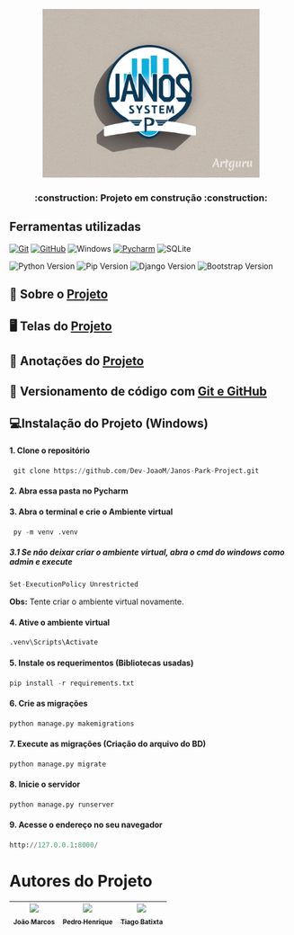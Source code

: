 <p align="center">
<img alt="Logo" height="300" src="https://github.com/Dev-JoaoM/Janos-Park-Project/blob/master/_referencia/img/Logo%20editado.png"/>
</p>

<h3 align="center"> 
    :construction:  Projeto em construção  :construction:
</h3>


## Ferramentas utilizadas

[![Git](https://img.shields.io/badge/Git-E44C30?style=for-the-badge&logo=git&logoColor=fff)](https://git-scm.com/doc) 
[![GitHub](https://img.shields.io/badge/GitHub-000?style=for-the-badge&logo=github&logoColor=fff)](https://docs.github.com/pt)
![Windows](https://img.shields.io/badge/Windows-000?style=for-the-badge&logo=windows&logoColor=2CA5E0)
[![Pycharm](https://img.shields.io/badge/PyCharm-gray.svg?&style=for-the-badge&logo=PyCharm&logoColor=green)](https://www.jetbrains.com/pt-br/pycharm/)
![SQLite](https://img.shields.io/badge/SQLite-fff?style=for-the-badge&logo=sqlite&logoColor=07405E)

![Python Version](https://img.shields.io/badge/Python-v3.12.2-blue?logo=python)
![Pip Version](https://img.shields.io/badge/Pip_Install-v24.0-yellow?)
![Django Version](https://img.shields.io/badge/Django-v5.0.6-green?logo=django&logoColor=green)
![Bootstrap Version](https://img.shields.io/badge/Bootstrap_5-v2.1-purple?logo=bootstrap&logoColor=purple)


<!-- # :hammer: Funcionalidades do projeto

- `Funcionalidade 1`: descrição da funcionalidade 1
- `Funcionalidade 2`: descrição da funcionalidade 2
- `Funcionalidade 2a`: descrição da funcionalidade 2a relacionada à funcionalidade 2
- `Funcionalidade 3`: descrição da funcionalidade 3
-->


## 📢 Sobre o [Projeto](https://github.com/Dev-JoaoM/Janos-Park-Project/blob/master/Sobre%20o%20Projeto.md)

## 🖥  Telas do [Projeto](https://www.figma.com/design/bTCQK2mIOF4Ni3xlhs90jt/Janos-Front?node-id=0-1&t=MJKLGJXmvthPpsEV-0)

## 📝 Anotações do [Projeto](https://github.com/Dev-JoaoM/Janos-Park-Project/blob/master/_referencia/janos_notes.md)

## 📜 Versionamento de código com [Git e GitHub](https://github.com/Dev-JoaoM/Versionamento-com-Git-e-GitHub/tree/master)

##  💻Instalação do Projeto (Windows)

#### 1. Clone o repositório
   ```python
    git clone https://github.com/Dev-JoaoM/Janos-Park-Project.git
   ```

#### 2. Abra essa pasta no Pycharm 

#### 3. Abra o terminal e crie o Ambiente virtual
   ```python
    py -m venv .venv
   ```

##### 3.1 Se não deixar criar o ambiente virtual, abra o cmd do windows como admin e execute
   ```python
   Set-ExecutionPolicy Unrestricted
   ```
**Obs:** Tente criar o ambiente virtual novamente.

#### 4. Ative o ambiente virtual
   ```python
   .venv\Scripts\Activate
   ```

#### 5. Instale os requerimentos (Bibliotecas usadas)
```python
pip install -r requirements.txt
```

#### 6. Crie as migrações
  ```python
  python manage.py makemigrations
  ```

#### 7. Execute as migrações (Criação do arquivo do BD)
  ```python
  python manage.py migrate
  ```

#### 8. Inicie o servidor
  ```python
  python manage.py runserver
  ```
#### 9. Acesse o endereço no seu navegador
```python
http://127.0.0.1:8000/
```

# Autores do Projeto

| [<img loading="lazy" src="https://avatars.githubusercontent.com/u/140906032?v=4" width=115><br><sub>João Marcos</sub>](https://github.com/Dev-JoaoM) |  [<img loading="lazy" src="https://avatars.githubusercontent.com/u/91342788?v=4" width=115><br><sub>Pedro Henrique</sub>](https://github.com/pedrohriquefs) | [<img loading="lazy" src="https://avatars.githubusercontent.com/u/99366619?v=4" width=115><br><sub>Tiago Batixta</sub>](https://github.com/TiagoBatixta) |
| :---: | :---: | :---: |